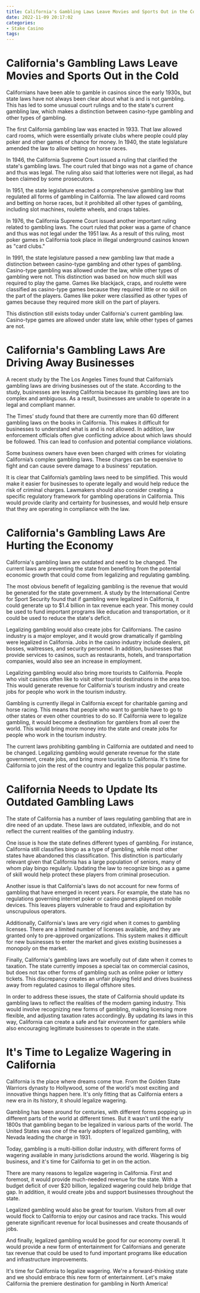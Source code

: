 ```yaml
---
title: California's Gambling Laws Leave Movies and Sports Out in the Cold
date: 2022-11-09 20:17:02
categories:
- Stake Casino
tags:
---
```



#  California's Gambling Laws Leave Movies and Sports Out in the Cold

Californians have been able to gamble in casinos since the early 1930s, but state laws have not always been clear about what is and is not gambling. This has led to some unusual court rulings and to the state's current gambling law, which makes a distinction between casino-type gambling and other types of gambling.

The first California gambling law was enacted in 1933. That law allowed card rooms, which were essentially private clubs where people could play poker and other games of chance for money. In 1940, the state legislature amended the law to allow betting on horse races.

In 1946, the California Supreme Court issued a ruling that clarified the state's gambling laws. The court ruled that bingo was not a game of chance and thus was legal. The ruling also said that lotteries were not illegal, as had been claimed by some prosecutors.

In 1951, the state legislature enacted a comprehensive gambling law that regulated all forms of gambling in California. The law allowed card rooms and betting on horse races, but it prohibited all other types of gambling, including slot machines, roulette wheels, and craps tables.

In 1976, the California Supreme Court issued another important ruling related to gambling laws. The court ruled that poker was a game of chance and thus was not legal under the 1951 law. As a result of this ruling, most poker games in California took place in illegal underground casinos known as "card clubs."

In 1991, the state legislature passed a new gambling law that made a distinction between casino-type gambling and other types of gambling. Casino-type gambling was allowed under the law, while other types of gambling were not. This distinction was based on how much skill was required to play the game. Games like blackjack, craps, and roulette were classified as casino-type games because they required little or no skill on the part of the players. Games like poker were classified as other types of games because they required more skill on the part of players.

This distinction still exists today under California's current gambling law. Casino-type games are allowed under state law, while other types of games are not.

#  California's Gambling Laws Are Driving Away Businesses

A recent study by the The Los Angeles Times found that California’s gambling laws are driving businesses out of the state. According to the study, businesses are leaving California because its gambling laws are too complex and ambiguous. As a result, businesses are unable to operate in a legal and compliant manner.

The Times’ study found that there are currently more than 60 different gambling laws on the books in California. This makes it difficult for businesses to understand what is and is not allowed. In addition, law enforcement officials often give conflicting advice about which laws should be followed. This can lead to confusion and potential compliance violations.

Some business owners have even been charged with crimes for violating California’s complex gambling laws. These charges can be expensive to fight and can cause severe damage to a business’ reputation.

It is clear that California’s gambling laws need to be simplified. This would make it easier for businesses to operate legally and would help reduce the risk of criminal charges. Lawmakers should also consider creating a specific regulatory framework for gambling operations in California. This would provide clarity and certainty for businesses, and would help ensure that they are operating in compliance with the law.

#  California's Gambling Laws Are Hurting the Economy

California's gambling laws are outdated and need to be changed. The current laws are preventing the state from benefiting from the potential economic growth that could come from legalizing and regulating gambling.

The most obvious benefit of legalizing gambling is the revenue that would be generated for the state government. A study by the International Centre for Sport Security found that if gambling were legalized in California, it could generate up to $1.4 billion in tax revenue each year. This money could be used to fund important programs like education and transportation, or it could be used to reduce the state's deficit.

Legalizing gambling would also create jobs for Californians. The casino industry is a major employer, and it would grow dramatically if gambling were legalized in California. Jobs in the casino industry include dealers, pit bosses, waitresses, and security personnel. In addition, businesses that provide services to casinos, such as restaurants, hotels, and transportation companies, would also see an increase in employment.

Legalizing gambling would also bring more tourists to California. People who visit casinos often like to visit other tourist destinations in the area too. This would generate revenue for California's tourism industry and create jobs for people who work in the tourism industry.

Gambling is currently illegal in California except for charitable gaming and horse racing. This means that people who want to gamble have to go to other states or even other countries to do so. If California were to legalize gambling, it would become a destination for gamblers from all over the world. This would bring more money into the state and create jobs for people who work in the tourism industry.

The current laws prohibiting gambling in California are outdated and need to be changed. Legalizing gambling would generate revenue for the state government, create jobs, and bring more tourists to California. It's time for California to join the rest of the country and legalize this popular pastime.

#  California Needs to Update Its Outdated Gambling Laws

The state of California has a number of laws regulating gambling that are in dire need of an update. These laws are outdated, inflexible, and do not reflect the current realities of the gambling industry.

One issue is how the state defines different types of gambling. For instance, California still classifies bingo as a type of gambling, while most other states have abandoned this classification. This distinction is particularly relevant given that California has a large population of seniors, many of whom play bingo regularly. Updating the law to recognize bingo as a game of skill would help protect these players from criminal prosecution.

Another issue is that California's laws do not account for new forms of gambling that have emerged in recent years. For example, the state has no regulations governing internet poker or casino games played on mobile devices. This leaves players vulnerable to fraud and exploitation by unscrupulous operators.

Additionally, California's laws are very rigid when it comes to gambling licenses. There are a limited number of licenses available, and they are granted only to pre-approved organizations. This system makes it difficult for new businesses to enter the market and gives existing businesses a monopoly on the market.

Finally, California's gambling laws are woefully out of date when it comes to taxation. The state currently imposes a special tax on commercial casinos, but does not tax other forms of gambling such as online poker or lottery tickets. This discrepancy creates an unfair playing field and drives business away from regulated casinos to illegal offshore sites.

In order to address these issues, the state of California should update its gambling laws to reflect the realities of the modern gaming industry. This would involve recognizing new forms of gambling, making licensing more flexible, and adjusting taxation rates accordingly. By updating its laws in this way, California can create a safe and fair environment for gamblers while also encouraging legitimate businesses to operate in the state.

#  It's Time to Legalize Wagering in California

California is the place where dreams come true. From the Golden State Warriors dynasty to Hollywood, some of the world's most exciting and innovative things happen here. It's only fitting that as California enters a new era in its history, it should legalize wagering.

Gambling has been around for centuries, with different forms popping up in different parts of the world at different times. But it wasn't until the early 1800s that gambling began to be legalized in various parts of the world. The United States was one of the early adopters of legalized gambling, with Nevada leading the charge in 1931.

Today, gambling is a multi-billion dollar industry, with different forms of wagering available in many jurisdictions around the world. Wagering is big business, and it's time for California to get in on the action.

There are many reasons to legalize wagering in California. First and foremost, it would provide much-needed revenue for the state. With a budget deficit of over $20 billion, legalized wagering could help bridge that gap. In addition, it would create jobs and support businesses throughout the state.

Legalized gambling would also be great for tourism. Visitors from all over would flock to California to enjoy our casinos and race tracks. This would generate significant revenue for local businesses and create thousands of jobs.

And finally, legalized gambling would be good for our economy overall. It would provide a new form of entertainment for Californians and generate tax revenue that could be used to fund important programs like education and infrastructure improvements.

It's time for California to legalize wagering. We're a forward-thinking state and we should embrace this new form of entertainment. Let's make California the premiere destination for gambling in North America!